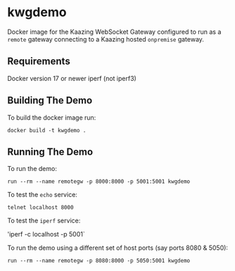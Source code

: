 # kwgdemo
Docker image for the Kaazing WebSocket Gateway configured to run as a `remote` gateway connecting to a Kaazing hosted `onpremise` gateway.

## Requirements
Docker version 17 or newer
iperf (not iperf3)

## Building The Demo

To build the docker image run:

`docker build -t kwgdemo .`

## Running The Demo

To run the demo:

`run --rm --name remotegw -p 8000:8000 -p 5001:5001 kwgdemo`

To test the `echo` service:

`telnet localhost 8000`

To test the `iperf` service:

'iperf -c localhost -p 5001`

To run the demo using a different set of host ports (say ports 8080 & 5050):

`run --rm --name remotegw -p 8080:8000 -p 5050:5001 kwgdemo`

